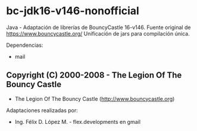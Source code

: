 # bc-jdk16-v146-nonofficial
Java - Adaptación de librerías de BouncyCastle 16-v146. Fuente original de https://www.bouncycastle.org/
Unificación de jars para compilación única.

Dependencias:
 * mail

## Copyright (C) 2000-2008 - The Legion Of The Bouncy Castle
 * The Legion Of The Bouncy Castle (http://www.bouncycastle.org)

Adaptaciones realizadas por:
 * Ing. Félix D. López M. - flex.developments en gmail